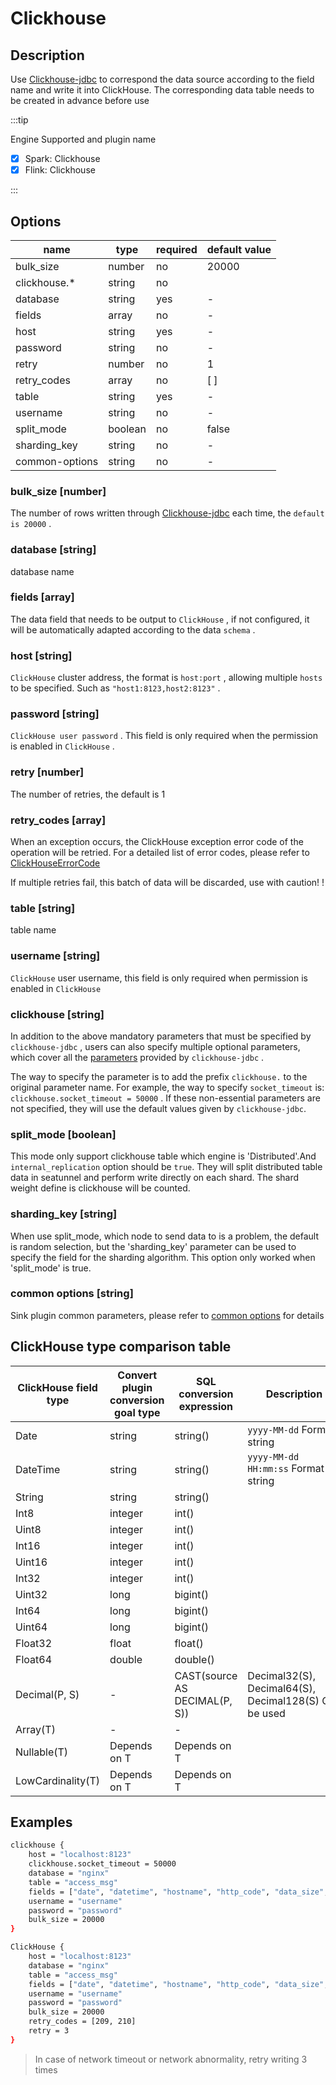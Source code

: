 # Clickhouse

## Description

Use [Clickhouse-jdbc](https://github.com/ClickHouse/clickhouse-jdbc) to correspond the data source according to the field name and write it into ClickHouse. The corresponding data table needs to be created in advance before use

:::tip

Engine Supported and plugin name

* [x] Spark: Clickhouse
* [x] Flink: Clickhouse

:::


## Options

| name           | type    | required | default value |
|----------------|---------| -------- |---------------|
| bulk_size      | number  | no       | 20000         |
| clickhouse.*   | string  | no       |               |
| database       | string  | yes      | -             |
| fields         | array   | no       | -             |
| host           | string  | yes      | -             |
| password       | string  | no       | -             |
| retry          | number  | no       | 1             |
| retry_codes    | array   | no       | [ ]           |
| table          | string  | yes      | -             |
| username       | string  | no       | -             |
| split_mode     | boolean | no       | false         |
| sharding_key   | string  | no       | -             |
| common-options | string  | no       | -             |

### bulk_size [number]

The number of rows written through [Clickhouse-jdbc](https://github.com/ClickHouse/clickhouse-jdbc) each time, the `default is 20000` .

### database [string]

database name

### fields [array]

The data field that needs to be output to `ClickHouse` , if not configured, it will be automatically adapted according to the data `schema` .

### host [string]

`ClickHouse` cluster address, the format is `host:port` , allowing multiple `hosts` to be specified. Such as `"host1:8123,host2:8123"` .

### password [string]

`ClickHouse user password` . This field is only required when the permission is enabled in `ClickHouse` .

### retry [number]

The number of retries, the default is 1

### retry_codes [array]

When an exception occurs, the ClickHouse exception error code of the operation will be retried. For a detailed list of error codes, please refer to [ClickHouseErrorCode](https://github.com/ClickHouse/clickhouse-jdbc/blob/master/clickhouse-jdbc/src/main/java/ru/yandex/clickhouse/except/ClickHouseErrorCode.java)

If multiple retries fail, this batch of data will be discarded, use with caution! !

### table [string]

table name

### username [string]

`ClickHouse` user username, this field is only required when permission is enabled in `ClickHouse`

### clickhouse [string]

In addition to the above mandatory parameters that must be specified by `clickhouse-jdbc` , users can also specify multiple optional parameters, which cover all the [parameters](https://github.com/ClickHouse/clickhouse-jdbc/blob/master/clickhouse-jdbc/src/main/java/ru/yandex/clickhouse/settings/ClickHouseProperties.java) provided by `clickhouse-jdbc` .

The way to specify the parameter is to add the prefix `clickhouse.` to the original parameter name. For example, the way to specify `socket_timeout` is: `clickhouse.socket_timeout = 50000` . If these non-essential parameters are not specified, they will use the default values given by `clickhouse-jdbc`.

### split_mode [boolean]

This mode only support clickhouse table which engine is 'Distributed'.And `internal_replication` option 
should be `true`. They will split distributed table data in seatunnel and perform write directly on each shard. The shard weight define is clickhouse will be 
counted.

### sharding_key [string]

When use split_mode, which node to send data to is a problem, the default is random selection, but the 
'sharding_key' parameter can be used to specify the field for the sharding algorithm. This option only 
worked when 'split_mode' is true.

### common options [string]

Sink plugin common parameters, please refer to [common options](common-options.md) for details

## ClickHouse type comparison table

| ClickHouse field type | Convert plugin conversion goal type | SQL conversion expression     | Description                                           |
| --------------------- | ----------------------------------- | ----------------------------- | ----------------------------------------------------- |
| Date                  | string                              | string()                      | `yyyy-MM-dd` Format string                            |
| DateTime              | string                              | string()                      | `yyyy-MM-dd HH:mm:ss` Format string                   |
| String                | string                              | string()                      |                                                       |
| Int8                  | integer                             | int()                         |                                                       |
| Uint8                 | integer                             | int()                         |                                                       |
| Int16                 | integer                             | int()                         |                                                       |
| Uint16                | integer                             | int()                         |                                                       |
| Int32                 | integer                             | int()                         |                                                       |
| Uint32                | long                                | bigint()                      |                                                       |
| Int64                 | long                                | bigint()                      |                                                       |
| Uint64                | long                                | bigint()                      |                                                       |
| Float32               | float                               | float()                       |                                                       |
| Float64               | double                              | double()                      |                                                       |
| Decimal(P, S)         | -                                   | CAST(source AS DECIMAL(P, S)) | Decimal32(S), Decimal64(S), Decimal128(S) Can be used |
| Array(T)              | -                                   | -                             |                                                       |
| Nullable(T)           | Depends on T                        | Depends on T                  |                                                       |
| LowCardinality(T)     | Depends on T                        | Depends on T                  |                                                       |

## Examples

```bash
clickhouse {
    host = "localhost:8123"
    clickhouse.socket_timeout = 50000
    database = "nginx"
    table = "access_msg"
    fields = ["date", "datetime", "hostname", "http_code", "data_size", "ua", "request_time"]
    username = "username"
    password = "password"
    bulk_size = 20000
}
```

```bash
ClickHouse {
    host = "localhost:8123"
    database = "nginx"
    table = "access_msg"
    fields = ["date", "datetime", "hostname", "http_code", "data_size", "ua", "request_time"]
    username = "username"
    password = "password"
    bulk_size = 20000
    retry_codes = [209, 210]
    retry = 3
}
```

> In case of network timeout or network abnormality, retry writing 3 times
